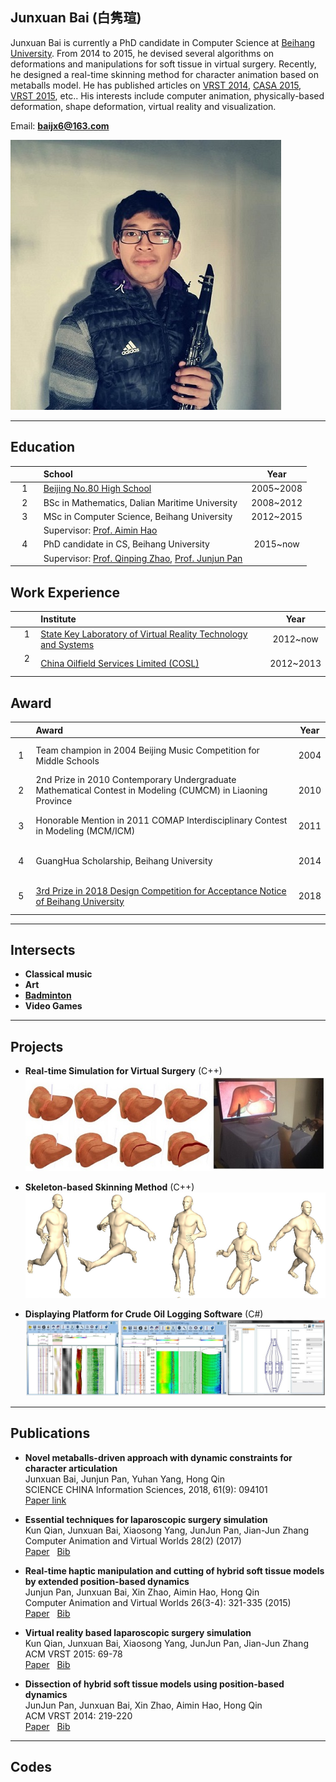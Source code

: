 ## Junxuan Bai&nbsp;(白隽瑄)

Junxuan Bai is currently a PhD candidate in Computer Science at [Beihang University](http://ev.buaa.edu.cn/). From 2014 to 2015, he devised several algorithms on deformations and manipulations for soft tissue in virtual surgery. Recently, he designed a real-time skinning method for character animation based on metaballs model. He has published articles on [VRST 2014](http://conferences.inf.ed.ac.uk/vrst2014/program.html), [CASA 2015](http://event.ntu.edu.sg/casa/2015/Pages/index.aspx), [VRST 2015](https://vrst.acm.org/old/data/vrst2015/program.html), etc.. His interests include computer animation, physically-based deformation, shape deformation, virtual reality and visualization.

Email: **baijx6@163.com**
  
![image](./2018_Clarinet.jpg) 

---
## Education

&nbsp; | **School** | **Year**
:-:|:---|:---:
&nbsp;&nbsp; 1 &nbsp;&nbsp; | [Beijing No.80 High School](http://www.bj80.com/) | 2005~2008
&nbsp;&nbsp; 2 &nbsp;&nbsp; | BSc in Mathematics, Dalian Maritime University | 2008~2012
&nbsp;&nbsp; 3 &nbsp;&nbsp; | MSc in Computer Science, Beihang University | 2012~2015  
&nbsp; | Supervisor: [Prof. Aimin Hao](http://scse.buaa.edu.cn/info/1078/2654.htm) | &nbsp;
&nbsp;&nbsp; 4 &nbsp;&nbsp; | PhD candidate in CS, Beihang University | 2015~now
&nbsp; | Supervisor: [Prof. Qinping Zhao](http://scse.buaa.edu.cn/info/1078/2628.htm), [Prof. Junjun Pan](http://shi.buaa.edu.cn/jujun_pan/zh_CN/index.htm) | &nbsp;

## Work Experience

&nbsp; | **Institute** | **Year**
:-:|:---|:---:
&nbsp;&nbsp; 1 &nbsp;&nbsp; | [State Key Laboratory of Virtual Reality Technology and Systems](http://vrlab.buaa.edu.cn/#) | 2012~now
&nbsp;&nbsp; 2 &nbsp;&nbsp; | [China Oilfield Services Limited (COSL)](http://www.cosl.com.cn/) | 2012~2013

## Award

&nbsp; | **Award** | **Year**
:---:|:---|:---:
&nbsp;&nbsp; 1 &nbsp;&nbsp; | Team champion in 2004 Beijing Music Competition for Middle Schools | 2004
&nbsp;&nbsp; 2 &nbsp;&nbsp; | 2nd Prize in 2010 Contemporary Undergraduate Mathematical Contest in Modeling (CUMCM) in Liaoning Province | 2010
&nbsp;&nbsp; 3 &nbsp;&nbsp; | Honorable Mention in 2011 COMAP Interdisciplinary Contest in Modeling (MCM/ICM) | 2011
&nbsp;&nbsp; 4 &nbsp;&nbsp; | GuangHua Scholarship, Beihang University | 2014
&nbsp;&nbsp; 5 &nbsp;&nbsp; | [3rd Prize in 2018 Design Competition for Acceptance Notice of Beihang University](./Admission_notice_2018.jpg) | 2018

---
## Intersects
- **Classical music**  
- **Art**
- [**Badminton**  ](./badminton.jpg)
- **Video Games**

---
## Projects

- **Real-time Simulation for Virtual Surgery** (C++)
![image](./SurgerySimulator.jpg)

- **Skeleton-based Skinning Method** (C++)
![image](./SkeletalAnimation.png)  

- **Displaying Platform for Crude Oil Logging Software** (C#)  
![image](./DisplayPlatform.jpg)

---

## Publications
- **Novel metaballs-driven approach with dynamic constraints for character articulation**  
Junxuan Bai, Junjun Pan, Yuhan Yang, Hong Qin  
SCIENCE CHINA Information Sciences, 2018, 61(9): 094101  
[Paper link](http://scis.scichina.com/en/2018/094101.html)

- **Essential techniques for laparoscopic surgery simulation**  
Kun Qian, Junxuan Bai, Xiaosong Yang, JunJun Pan, Jian-Jun Zhang  
Computer Animation and Virtual Worlds 28(2) (2017)  
[Paper](https://drive.google.com/open?id=1_hw8Wz9c1EP4w7UZevRT3svW4pt2TwX9)&nbsp;&nbsp;
[Bib](http://dblp.uni-trier.de/rec/bibtex/journals/jvca/QianBYPZ17)

- **Real-time haptic manipulation and cutting of hybrid soft tissue models by extended position-based dynamics**  
Junjun Pan, Junxuan Bai, Xin Zhao, Aimin Hao, Hong Qin  
Computer Animation and Virtual Worlds 26(3-4): 321-335 (2015)  
[Paper](https://drive.google.com/open?id=1bEzvFh5RlZ2JNGK0qv5850q_dGNWosht)&nbsp;&nbsp;
[Bib](http://dblp.uni-trier.de/rec/bibtex/journals/jvca/PanBZHQ15)

- **Virtual reality based laparoscopic surgery simulation**  
	Kun Qian, Junxuan Bai, Xiaosong Yang, JunJun Pan, Jian-Jun Zhang  
 ACM VRST 2015: 69-78  
[Paper](https://drive.google.com/open?id=1yGW5Ui2ZaUQslhLyvycWg32MIWClgbTg)&nbsp;&nbsp;
[Bib](http://dblp.uni-trier.de/rec/bibtex/conf/vrst/QianBYPZ15)

- **Dissection of hybrid soft tissue models using position-based dynamics**  
JunJun Pan, Junxuan Bai, Xin Zhao, Aimin Hao, Hong Qin  
ACM VRST 2014: 219-220  
[Paper](https://drive.google.com/open?id=1oKg4tFlQe1P8JAobmbBc0MsRKxmSGXeR)&nbsp;&nbsp;
[Bib](http://dblp.uni-trier.de/rec/bibtex/conf/vrst/PanBZHQ14)

---

## Codes


